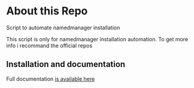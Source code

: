 # About this Repo
Script to automate namedmanager installation

This script is only for namedmanager installation automation.
To get more info i recommand the official repos

## Installation and documentation

Full documentation [is available here](https://github.com/jethrocarr/namedmanager)


